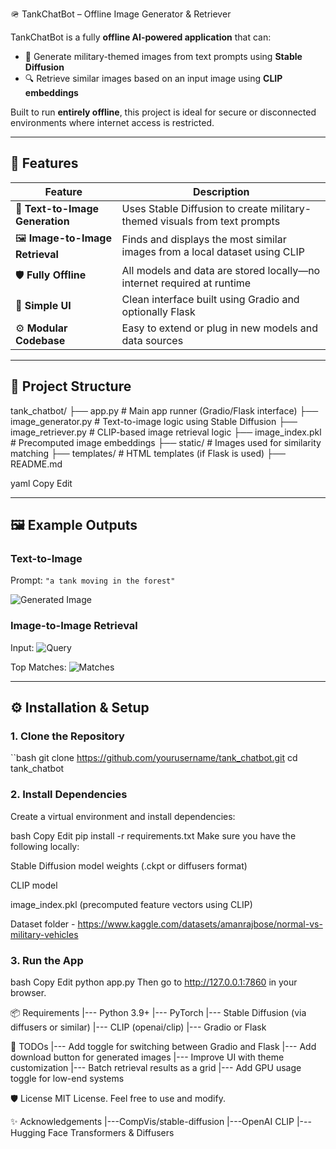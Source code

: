 🪖 TankChatBot – Offline Image Generator & Retriever

TankChatBot is a fully **offline AI-powered application** that can:
- 🎨 Generate military-themed images from text prompts using **Stable Diffusion**
- 🔍 Retrieve similar images based on an input image using **CLIP embeddings**

Built to run **entirely offline**, this project is ideal for secure or disconnected environments where internet access is restricted.

---

## 🚀 Features

| Feature                  | Description |
|--------------------------|-------------|
| 🧠 **Text-to-Image Generation** | Uses Stable Diffusion to create military-themed visuals from text prompts |
| 🖼️ **Image-to-Image Retrieval** | Finds and displays the most similar images from a local dataset using CLIP |
| 🛡️ **Fully Offline**             | All models and data are stored locally—no internet required at runtime |
| 🧰 **Simple UI**                 | Clean interface built using Gradio and optionally Flask |
| ⚙️ **Modular Codebase**          | Easy to extend or plug in new models and data sources |

---

## 📁 Project Structure
tank_chatbot/
├── app.py # Main app runner (Gradio/Flask interface)
├── image_generator.py # Text-to-image logic using Stable Diffusion
├── image_retriever.py # CLIP-based image retrieval logic
├── image_index.pkl # Precomputed image embeddings
├── static/ # Images used for similarity matching
├── templates/ # HTML templates (if Flask is used)
├── README.md

yaml
Copy
Edit

---

## 🖼️ Example Outputs

### Text-to-Image
Prompt: `"a tank moving in the forest"`

![Generated Image](output/example_generated.png)

### Image-to-Image Retrieval
Input:
![Query](static/query.png)

Top Matches:
![Matches](output/matches.png)

---

## ⚙️ Installation & Setup

### 1. Clone the Repository

``bash
git clone https://github.com/yourusername/tank_chatbot.git
cd tank_chatbot
### 2. Install Dependencies
Create a virtual environment and install dependencies:

bash
Copy
Edit
pip install -r requirements.txt
Make sure you have the following locally:

Stable Diffusion model weights (.ckpt or diffusers format)

CLIP model

image_index.pkl (precomputed feature vectors using CLIP)

Dataset folder - https://www.kaggle.com/datasets/amanrajbose/normal-vs-military-vehicles

### 3. Run the App
bash
Copy
Edit
python app.py
Then go to http://127.0.0.1:7860 in your browser.

📦 Requirements
|--- Python 3.9+
|--- PyTorch
|--- Stable Diffusion (via diffusers or similar)
|--- CLIP (openai/clip)
|--- Gradio or Flask

📌 TODOs
|--- Add toggle for switching between Gradio and Flask
|--- Add download button for generated images
|--- Improve UI with theme customization
|--- Batch retrieval results as a grid
|--- Add GPU usage toggle for low-end systems

🛡️ License
MIT License. Feel free to use and modify.

✨ Acknowledgements
|---CompVis/stable-diffusion
|---OpenAI CLIP
|---Hugging Face Transformers & Diffusers



